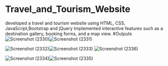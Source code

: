 # Travel_and_Tourism_Website
developed a travel and tourism website using HTML, CSS, JavaScript,Bootstrap and jQuery Implemented interactive features such as a destination gallery, booking forms, and a map view.
#Outputs
![Screenshot (2330)](https://github.com/dineshgond1540/Travel_and_Tourism_Website/assets/111498360/db1e24c0-94d2-4578-8792-46e029231408)![Screenshot (2331)](https://github.com/dineshgond1540/Travel_and_Tourism_Website/assets/111498360/4e0364d5-6b0e-454a-9bb8-5e15d52cbe71)

![Screenshot (2332)](https://github.com/dineshgond1540/Travel_and_Tourism_Website/assets/111498360/733f08fc-200d-4d71-a56d-a9071ad73db9)![Screenshot (2333)](https://github.com/dineshgond1540/Travel_and_Tourism_Website/assets/111498360/8f7453e9-42af-442f-a5cb-b00c570e24d2)
![Screenshot (2336)](https://github.com/dineshgond1540/Travel_and_Tourism_Website/assets/111498360/5a70413a-0614-4ac2-8bf0-270131f2ca27)

![Screenshot (2334)](https://github.com/dineshgond1540/Travel_and_Tourism_Website/assets/111498360/fd3a6424-5a0e-4b97-b120-b8b63d14c4a4)![Screenshot (2335)](https://github.com/dineshgond1540/Travel_and_Tourism_Website/assets/111498360/7d17da08-d2d8-42fb-a87c-6a4d0db69712)

